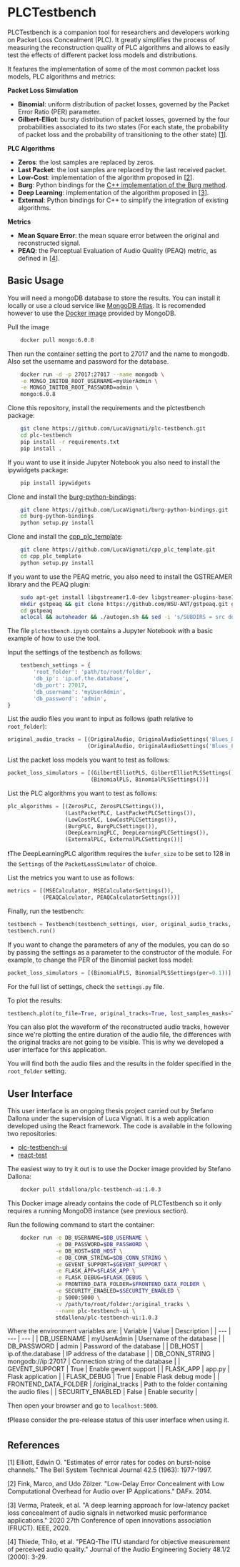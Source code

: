 # PLCTestbench

PLCTestbench is a companion tool for researchers and developers working on Packet Loss Concealment (PLC). It greatly simplifies the process of measuring the reconstruction quality of PLC algorithms and allows to easily test the effects of different packet loss models and distributions.

It features the implementation of some of the most common packet loss models, PLC algorithms and metrics:

**Packet Loss Simulation**
- **Binomial**: uniform distribution of packet losses, governed by the Packet Error Ratio (PER) parameter.
- **Gilbert-Elliot**: bursty distribution of packet losses, governed by the four probabilities associated to its two states (For each state, the probability of packet loss and the probability of transitioning to the other state) [[1](#1)].

**PLC Algorithms**
- **Zeros**: the lost samples are replaced by zeros.
- **Last Packet**: the lost samples are replaced by the last received packet.
- **Low-Cost**: implementation of the algorithm proposed in [[2](#2)].
- **Burg**: Python bindings for the [C++ implementation of the Burg method](https://github.com/matteosacchetto/burg-implementation-experiments).
- **Deep Learning**: implementation of the algorithm proposed in [[3](#3)].
- **External**: Python bindings for C++ to simplify the integration of existing algorithms.

**Metrics**
- **Mean Square Error**: the mean square error between the original and reconstructed signal.
- **PEAQ**: the Perceptual Evaluation of Audio Quality (PEAQ) metric, as defined in [[4](#4)].
## Basic Usage

You will need a mongoDB database to store the results. You can install it locally or use a cloud service like [MongoDB Atlas](https://www.mongodb.com/cloud/atlas).
It is recomended however to use the [Docker image](https://hub.docker.com/_/mongo) provided by MongoDB.

Pull the image
```bash
    docker pull mongo:6.0.8
```
Then run the container setting the port to 27017 and the name to mongodb. Also set the username and password for the database.
```bash
    docker run -d -p 27017:27017 --name mongodb \
    -e MONGO_INITDB_ROOT_USERNAME=myUserAdmin \
    -e MONGO_INITDB_ROOT_PASSWORD=admin \
    mongo:6.0.8
```

Clone this repository, install the requirements and the plctestbench package:

```bash
    git clone https://github.com/LucaVignati/plc-testbench.git
    cd plc-testbench
    pip install -r requirements.txt
    pip install .
```

If you want to use it inside Jupyter Notebook you also need to install the ipywidgets package:
```bash
    pip install ipywidgets
```

Clone and install the [burg-python-bindings](https://github.com/LucaVignati/burg-python-bindings):
```bash
    git clone https://github.com/LucaVignati/burg-python-bindings.git
    cd burg-python-bindings
    python setup.py install
```

Clone and install the [cpp_plc_template](https://github.com/LucaVignati/cpp_plc_template):
```bash
    git clone https://github.com/LucaVignati/cpp_plc_template.git
    cd cpp_plc_template
    python setup.py install
```

If you want to use the PEAQ metric, you also need to install the GSTREAMER library and the PEAQ plugin:
```bash
    sudo apt-get install libgstreamer1.0-dev libgstreamer-plugins-base1.0-dev libgstreamer-plugins-bad1.0-dev gstreamer1.0-plugins-base gstreamer1.0-plugins-good gstreamer1.0-plugins-bad gstreamer1.0-plugins-ugly gstreamer1.0-libav gstreamer1.0-tools gstreamer1.0-x gstreamer1.0-alsa gstreamer1.0-gl gstreamer1.0-gtk3 gstreamer1.0-qt5 gstreamer1.0-pulseaudio git gtk-doc-tools git2cl automake libtool
    mkdir gstpeaq && git clone https://github.com/HSU-ANT/gstpeaq.git gstpeaq
    cd gstpeaq
    aclocal && autoheader && ./autogen.sh && sed -i 's/SUBDIRS = src doc/SUBDIRS = src/' Makefile.am && ./configure --libdir=/usr/lib && automake && make && make install
```

The file `plctestbench.ipynb` contains a Jupyter Notebook with a basic example of how to use the tool.

Input the settings of the testbench as follows:
```python
    testbench_settings = {
        'root_folder': 'path/to/root/folder',
        'db_ip': 'ip.of.the.database',
        'db_port': 27017,
        'db_username': 'myUserAdmin',
        'db_password': 'admin',
}
```

List the audio files you want to input as follows (path relative to `root_folder`):
```python
original_audio_tracks = [(OriginalAudio, OriginalAudioSettings('Blues_Drums.wav')),
                         (OriginalAudio, OriginalAudioSettings('Blues_Piano.wav'))]
```

List the packet loss models you want to test as follows:
```python
packet_loss_simulators = [(GilbertElliotPLS, GilbertElliotPLSSettings()),
                          (BinomialPLS, BinomialPLSSettings())]
```

List the PLC algorithms you want to test as follows:
```python
plc_algorithms = [(ZerosPLC, ZerosPLCSettings()),
                  (LastPacketPLC, LastPacketPLCSettings()),
                  (LowCostPLC, LowCostPLCSettings()),
                  (BurgPLC, BurgPLCSettings()),
                  (DeepLearningPLC, DeepLearningPLCSettings()),
                  (ExternalPLC, ExternalPLCSettings())]
```
❗The DeepLearningPLC algorithm requires the `bufer_size` to be set to 128 in the `Settings` of the `PacketLossSimulator` of choice.

List the metrics you want to use as follows:
```python
metrics = [(MSECalculator, MSECalculatorSettings()),
           (PEAQCalculator, PEAQCalculatorSettings())]
```

Finally, run the testbench:
```python
testbench = Testbench(testbench_settings, user, original_audio_tracks, packet_loss_simulators, plc_algorithms, metrics)
testbench.run()
```

If you want to change the parameters of any of the modules, you can do so by passing the settings as a parameter to the constructor of the module. For example, to change the PER of the Binomial packet loss model:
```python
packet_loss_simulators = [(BinomialPLS, BinomialPLSSettings(per=0.1))]
```

For the full list of settings, check the `settings.py` file.

To plot the results:
```python
testbench.plot(to_file=True, original_tracks=True, lost_samples_masks=True, output_analyses=True)
```

You can also plot the waveform of the reconstructed audio tracks, however since we're plotting the entire duration of the audio file, the differences with the original tracks are not going to be visible. This is why we developed a user interface for this application.

You will find both the audio files and the results in the folder specified in the `root_folder` setting.

## User Interface
This user interface is an ongoing thesis project carried out by Stefano Dallona under the supervision of Luca Vignati.
It is a web application developed using the React framework.
The code is available in the following two repositories:

- [plc-testbench-ui](https://github.com/stefano-dallona/plc-testbench-ui)
- [react-test](https://github.com/stefano-dallona/react-test)

The easiest way to try it out is to use the Docker image provided by Stefano Dallona:
```bash
    docker pull stdallona/plc-testbench-ui:1.0.3
```
This Docker image already contains the code of PLCTestbench so it only requires a running MongoDB instance (see previous section).

Run the following command to start the container:
```bash
    docker run -e DB_USERNAME=$DB_USERNAME \
               -e DB_PASSWORD=$DB_PASSWORD \
               -e DB_HOST=$DB_HOST \
               -e DB_CONN_STRING=$DB_CONN_STRING \
               -e GEVENT_SUPPORT=$GEVENT_SUPPORT \
               -e FLASK_APP=$FLASK_APP \
               -e FLASK_DEBUG=$FLASK_DEBUG \
               -e FRONTEND_DATA_FOLDER=$FRONTEND_DATA_FOLDER \
               -e SECURITY_ENABLED=$SECURITY_ENABLED \
               -p 5000:5000 \
               -v /path/to/root/folder:/original_tracks \
               --name plc-testbench-ui \
               stdallona/plc-testbench-ui:1.0.3
```
Where the environment variables are:
| Variable | Value | Description |
| --- | --- | --- |
| DB_USERNAME | myUserAdmin | Username of the database |
| DB_PASSWORD | admin | Password of the database |
| DB_HOST | ip.of.the.database | IP address of the database |
| DB_CONN_STRING | mongodb://ip:27017 | Connection string of the database |
| GEVENT_SUPPORT | True | Enable gevent support |
| FLASK_APP | app.py | Flask application |
| FLASK_DEBUG | True | Enable Flask debug mode |
| FRONTEND_DATA_FOLDER | /original_tracks | Path to the folder containing the audio files |
| SECURITY_ENABLED | False | Enable security |

Then open your browser and go to `localhost:5000`.

❗Please consider the pre-release status of this user interface when using it.

## References
    
<a id="1">[1]</a>
Elliott, Edwin O. "Estimates of error rates for codes on burst-noise channels." The Bell System Technical Journal 42.5 (1963): 1977-1997.

<a id="2">[2]</a>
Fink, Marco, and Udo Zölzer. "Low-Delay Error Concealment with Low Computational Overhead for Audio over IP Applications." DAFx. 2014.
    
<a id="3">[3]</a> 
Verma, Prateek, et al. "A deep learning approach for low-latency packet loss concealment of audio signals in networked music performance applications." 2020 27th Conference of open innovations association (FRUCT). IEEE, 2020.
    
<a id="4">[4]</a> 
Thiede, Thilo, et al. "PEAQ-The ITU standard for objective measurement of perceived audio quality." Journal of the Audio Engineering Society 48.1/2 (2000): 3-29.
